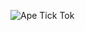 

![Ape Tick Tok](https://user-images.githubusercontent.com/13580181/190894365-301fc22d-cc24-456b-a22e-240d23ea5708.jpg)
